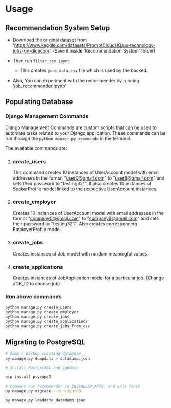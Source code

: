 # Usage

## Recommendation System Setup

- Download the original dataset from 'https://www.kaggle.com/datasets/PromptCloudHQ/us-technology-jobs-on-dicecom'. (Save it inside 'Recommendation System' folder)

- Then run `filter_csv.ipynb`

  - This creates `jobs_data.csv` file which is used by the backed.

- Also, You can experiment with the recommender by running 'job_recommender.ipynb'

## Populating Database

### Django Management Commands

Django Management Commands are custom scripts that can be used to automate tasks related to your Django application. These commands can be run through the `python manage.py <command>` in the terminal.

The available commands are:

1. ### create_users

   This command creates 10 instances of UserAccount model with email addresses in the format "user0@gmail.com" to "user9@gmail.com" and sets their password to "testing321". It also creates 10 instances of SeekerProfile model linked to the respective UserAccount instances.

2. ### create_employer

   Creates 10 instances of UserAccount model with email addresses in the format "company0@gmail.com" to "company9@gmail.com" and sets their password to "testing321".
   Also creates corresponding EmployerProfile model.

3. ### create_jobs

   Creates instances of Job model with random meaningful values.

4. ### create_applications
   Creates instances of JobApplication model for a particular job. (Change JOB_ID to choose job)

### Run above commands

```bash
python manage.py create_users
python manage.py create_employer
python manage.py create_jobs
python manage.py create_applications
python manage.py create_jobs_from_csv
```


## Migrating to PostgreSQL
```bash
# Dump / Backup existing database
py manage.py dumpdata > datadump.json

# Install PostgreSQL and pgAdmin

pip install psycopg2

# Comment out recommender in INSTALLED_APPS, and urls first
py manage.py migrate --run-syncdb

py manage.py loaddata datadump.json
```